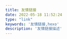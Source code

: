```yaml
---
title: 友情链接
date: 2022-05-18 11:52:24
type: "link"
keywords: '友情链接,hexo'
description: '友情链接描述'
---
```

